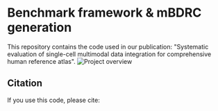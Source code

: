 # Benchmark framework & mBDRC generation
This repository contains the code used in our publication: "Systematic evaluation of single-cell multimodal data integration for comprehensive human reference atlas".
![Project overview](/Project_scheme.png)

## Citation
If you use this code, please cite:
